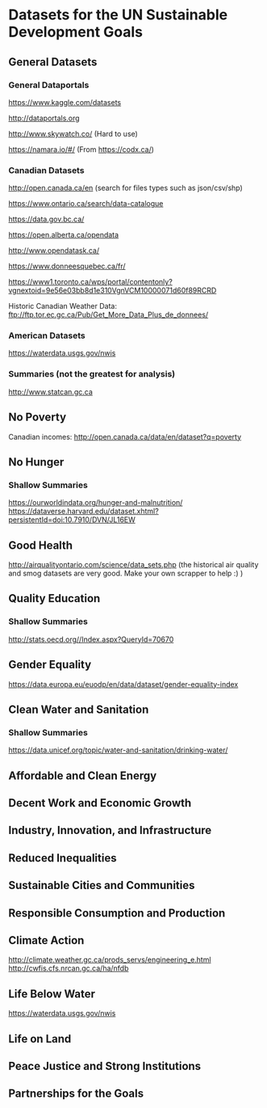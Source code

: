 # Datasets for the UN Sustainable Development Goals

## General Datasets

### General Dataportals
https://www.kaggle.com/datasets

http://dataportals.org

http://www.skywatch.co/ (Hard to use)

https://namara.io/#/ (From https://codx.ca/)

### Canadian Datasets
http://open.canada.ca/en (search for files types such as json/csv/shp)

https://www.ontario.ca/search/data-catalogue

https://data.gov.bc.ca/

https://open.alberta.ca/opendata

http://www.opendatask.ca/

https://www.donneesquebec.ca/fr/

https://www1.toronto.ca/wps/portal/contentonly?vgnextoid=9e56e03bb8d1e310VgnVCM10000071d60f89RCRD

Historic Canadian Weather Data: ftp://ftp.tor.ec.gc.ca/Pub/Get_More_Data_Plus_de_donnees/

### American Datasets
https://waterdata.usgs.gov/nwis

### Summaries (not the greatest for analysis)
http://www.statcan.gc.ca 

## No Poverty
Canadian incomes: http://open.canada.ca/data/en/dataset?q=poverty

## No Hunger

### Shallow Summaries
https://ourworldindata.org/hunger-and-malnutrition/
https://dataverse.harvard.edu/dataset.xhtml?persistentId=doi:10.7910/DVN/JL16EW

## Good Health
http://airqualityontario.com/science/data_sets.php (the historical air quality and smog datasets are very good. Make your own scrapper to help :) )

## Quality Education

### Shallow Summaries
http://stats.oecd.org//Index.aspx?QueryId=70670

## Gender Equality
https://data.europa.eu/euodp/en/data/dataset/gender-equality-index

## Clean Water and Sanitation

### Shallow Summaries
https://data.unicef.org/topic/water-and-sanitation/drinking-water/

## Affordable and Clean Energy

## Decent Work and Economic Growth

## Industry, Innovation, and Infrastructure

## Reduced Inequalities

## Sustainable Cities and Communities

## Responsible Consumption and Production

## Climate Action
http://climate.weather.gc.ca/prods_servs/engineering_e.html
http://cwfis.cfs.nrcan.gc.ca/ha/nfdb

## Life Below Water
https://waterdata.usgs.gov/nwis

## Life on Land

## Peace Justice and Strong Institutions

## Partnerships for the Goals
